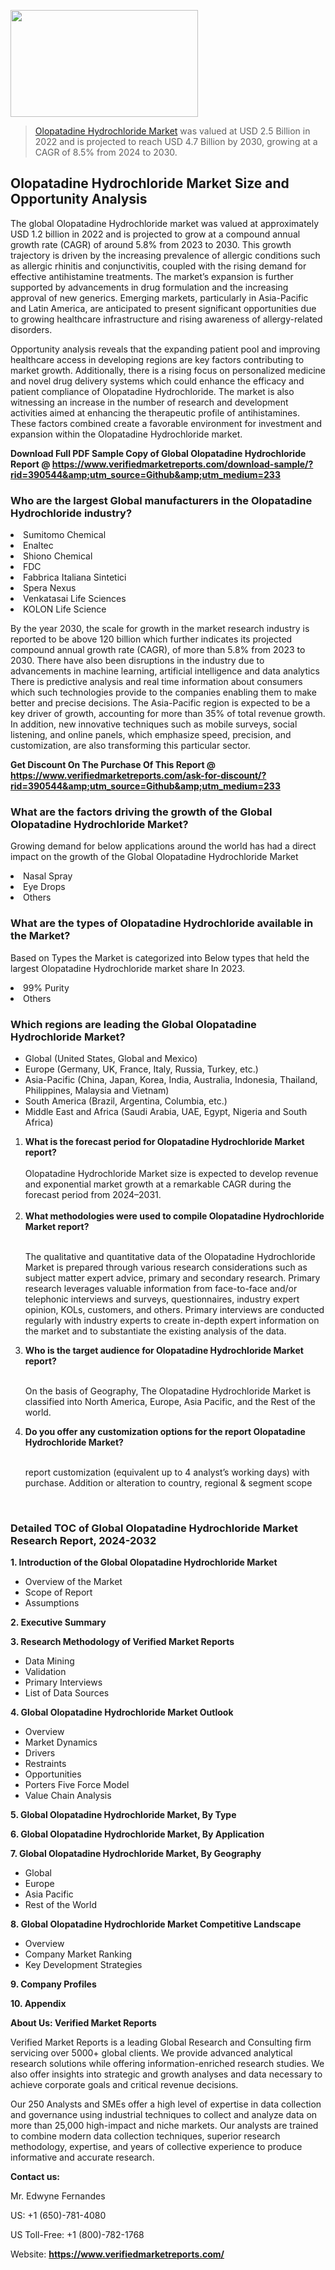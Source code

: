 
<img src="https://ffe5etoiles.com/wp-content/uploads/2024/12/MST1-300x171.png" alt="" width="300" height="171" class="alignnone size-medium wp-image-20088" /><blockquote><p><p><a href="https://www.verifiedmarketreports.com/download-sample/?rid=390544&utm_source=Github&utm_medium=233" target="_blank">Olopatadine Hydrochloride Market</a> was valued at USD 2.5 Billion in 2022 and is projected to reach USD 4.7 Billion by 2030, growing at a CAGR of 8.5% from 2024 to 2030.</p></blockquote><p><h2>Olopatadine Hydrochloride Market Size and Opportunity Analysis</h2><p>The global Olopatadine Hydrochloride market was valued at approximately USD 1.2 billion in 2022 and is projected to grow at a compound annual growth rate (CAGR) of around 5.8% from 2023 to 2030. This growth trajectory is driven by the increasing prevalence of allergic conditions such as allergic rhinitis and conjunctivitis, coupled with the rising demand for effective antihistamine treatments. The market’s expansion is further supported by advancements in drug formulation and the increasing approval of new generics. Emerging markets, particularly in Asia-Pacific and Latin America, are anticipated to present significant opportunities due to growing healthcare infrastructure and rising awareness of allergy-related disorders.</p><p>Opportunity analysis reveals that the expanding patient pool and improving healthcare access in developing regions are key factors contributing to market growth. Additionally, there is a rising focus on personalized medicine and novel drug delivery systems which could enhance the efficacy and patient compliance of Olopatadine Hydrochloride. The market is also witnessing an increase in the number of research and development activities aimed at enhancing the therapeutic profile of antihistamines. These factors combined create a favorable environment for investment and expansion within the Olopatadine Hydrochloride market.</p></p><p class=""><strong>Download Full PDF Sample Copy of Global Olopatadine Hydrochloride Report @ <a href="https://www.verifiedmarketreports.com/download-sample/?rid=390544&amp;utm_source=Github&amp;utm_medium=233" target="_blank">https://www.verifiedmarketreports.com/download-sample/?rid=390544&amp;utm_source=Github&amp;utm_medium=233</a></strong></p><h3 id="" class="">Who are the largest Global manufacturers in the Olopatadine Hydrochloride industry?</h3><p><li>Sumitomo Chemical</li><li> Enaltec</li><li> Shiono Chemical</li><li> FDC</li><li> Fabbrica Italiana Sintetici</li><li> Spera Nexus</li><li> Venkatasai Life Sciences</li><li> KOLON Life Science</li></p><div class=""><div class="" dir="" data-message-author-role="" data-message-id="" data-message-model-slug=""><div class=""><div class=""><div class=""><div class="" dir="" data-message-author-role="" data-message-id="" data-message-model-slug=""><div class=""><div class=""><p>By the year 2030, the scale for growth in the market research industry is reported to be above 120 billion which further indicates its projected compound annual growth rate (CAGR), of more than 5.8% from 2023 to 2030. There have also been disruptions in the industry due to advancements in machine learning, artificial intelligence and data analytics There is predictive analysis and real time information about consumers which such technologies provide to the companies enabling them to make better and precise decisions. The Asia-Pacific region is expected to be a key driver of growth, accounting for more than 35% of total revenue growth. In addition, new innovative techniques such as mobile surveys, social listening, and online panels, which emphasize speed, precision, and customization, are also transforming this particular sector.</p><p><strong>Get Discount On The Purchase Of This Report @&nbsp; <a href="https://www.verifiedmarketreports.com/ask-for-discount/?rid=390544&amp;utm_source=Github&amp;utm_medium=233" target="_blank">https://www.verifiedmarketreports.com/ask-for-discount/?rid=390544&amp;utm_source=Github&amp;utm_medium=233</a></strong></p></div></div></div></div></div></div></div></div><h3 id="" class="">What are the factors driving the growth of the Global Olopatadine Hydrochloride Market?</h3><p id="" class="">Growing demand for below applications around the world has had a direct impact on the growth of the Global Olopatadine Hydrochloride Market</p><p id="" class=""><li>Nasal Spray</li><li> Eye Drops</li><li> Others</li></p><h3 id="" class="">What are the types of Olopatadine Hydrochloride available in the Market?</h3><p id="" class="">Based on Types the Market is categorized into Below types that held the largest Olopatadine Hydrochloride market share In 2023.</p><p id="" class=""><li>99% Purity</li><li> Others</li></p><h3 id="" class="">Which regions are leading the Global Olopatadine Hydrochloride Market?</h3><ul><li>Global (United States, Global and Mexico)</li><li>Europe (Germany, UK, France, Italy, Russia, Turkey, etc.)</li><li>Asia-Pacific (China, Japan, Korea, India, Australia, Indonesia, Thailand, Philippines, Malaysia and Vietnam)</li><li>South America (Brazil, Argentina, Columbia, etc.)</li><li>Middle East and Africa (Saudi Arabia, UAE, Egypt, Nigeria and South Africa)</li></ul><p><ol><li><strong>What is the forecast period for Olopatadine Hydrochloride Market report?<br /></strong><br /><span data-sheets-root="1" data-sheets-value="{&quot;1&quot;:2,&quot;2&quot;:&quot;XXXX size is expected to develop revenue and exponential market growth at a remarkable CAGR during the forecast period from 2024&ndash;2030.&quot;}" data-sheets-userformat="{&quot;2&quot;:12674,&quot;4&quot;:{&quot;1&quot;:2,&quot;2&quot;:16776960},&quot;10&quot;:2,&quot;11&quot;:0,&quot;15&quot;:&quot;Arial&quot;,&quot;16&quot;:12}">Olopatadine Hydrochloride Market size is expected to develop revenue and exponential market growth at a remarkable CAGR during the forecast period from 2024&ndash;2031.</span><br /><br /></li><li><strong>What methodologies were used to compile Olopatadine Hydrochloride Market report?<br /><br /></strong><p>The qualitative and quantitative data of the&nbsp;Olopatadine Hydrochloride Market is prepared through various research considerations such as subject matter expert advice, primary and secondary research. Primary research leverages valuable information from face-to-face and/or telephonic interviews and surveys, questionnaires, industry expert opinion, KOLs, customers, and others. Primary interviews are conducted regularly with industry experts to create in-depth expert information on the market and to substantiate the existing analysis of the data.&nbsp;</p></li><li><strong>Who is the target audience for Olopatadine Hydrochloride Market report?<br /><br /></strong><p>On the basis of Geography, The&nbsp;Olopatadine Hydrochloride Market is classified into North America, Europe, Asia Pacific, and the Rest of the world.</p></li><li><strong>Do you offer any customization options for the report Olopatadine Hydrochloride Market?<br /><br /></strong><p>report customization (equivalent up to 4 analyst&rsquo;s working days) with purchase. Addition or alteration to country, regional &amp; segment scope</p><p>&nbsp;</p></li></ol></p><h3 id="" class="">Detailed TOC of Global Olopatadine Hydrochloride Market Research Report, 2024-2032</h3><p id="" class=""><strong>1. Introduction of the Global Olopatadine Hydrochloride Market</strong></p><ul><li>Overview of the Market</li><li>Scope of Report</li><li>Assumptions</li></ul><p id="" class=""><strong>2. Executive Summary</strong></p><p id="" class=""><strong>3. Research Methodology of&nbsp;Verified Market Reports</strong></p><ul><li>Data Mining</li><li>Validation</li><li>Primary Interviews</li><li>List of Data Sources</li></ul><p id="" class=""><strong>4. Global Olopatadine Hydrochloride Market Outlook</strong></p><ul><li>Overview</li><li>Market Dynamics</li><li>Drivers</li><li>Restraints</li><li>Opportunities</li><li>Porters Five Force Model</li><li>Value Chain Analysis</li></ul><p id="" class=""><strong>5. Global Olopatadine Hydrochloride Market, By&nbsp;Type</strong></p><p id="" class=""><strong>6. Global Olopatadine Hydrochloride Market, By Application</strong></p><p id="" class=""><strong>7. Global Olopatadine Hydrochloride Market, By Geography</strong></p><ul><li>Global</li><li>Europe</li><li>Asia Pacific</li><li>Rest of the World</li></ul><p id="" class=""><strong>8. Global Olopatadine Hydrochloride Market Competitive Landscape</strong></p><ul><li>Overview</li><li>Company Market Ranking</li><li>Key Development Strategies</li></ul><p id="" class=""><strong>9. Company Profiles</strong></p><p id="" class=""><strong>10. Appendix</strong></p><p id="" class=""><strong>About Us: Verified Market Reports</strong></p><p id="" class="">Verified Market Reports is a leading Global Research and Consulting firm servicing over 5000+ global clients. We provide advanced analytical research solutions while offering information-enriched research studies. We also offer insights into strategic and growth analyses and data necessary to achieve corporate goals and critical revenue decisions.</p><p id="" class="">Our 250 Analysts and SMEs offer a high level of expertise in data collection and governance using industrial techniques to collect and analyze data on more than 25,000 high-impact and niche markets. Our analysts are trained to combine modern data collection techniques, superior research methodology, expertise, and years of collective experience to produce informative and accurate research.</p><p id="" class=""><strong>Contact us:</strong></p><p id="" class="">Mr. Edwyne Fernandes</p><p id="" class="">US: +1 (650)-781-4080</p><p id="" class="">US Toll-Free: +1 (800)-782-1768</p><p id="" class="">Website: <a target="" data-test-app-aware-link=""><strong>https://www.verifiedmarketreports.com/</strong></a></p>

